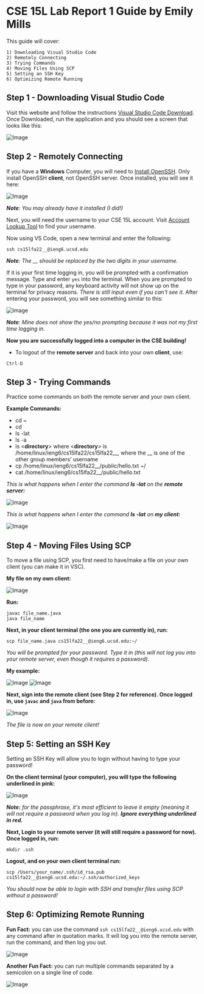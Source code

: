 # **CSE 15L Lab Report 1 Guide** by Emily Mills

This guide will cover:
```
1) Downloading Visual Studio Code
2) Remotely Connecting
3) Trying Commands
4) Moving Files Using SCP
5) Setting an SSH Key
6) Optimizing Remote Running
```

## **Step 1 - Downloading Visual Studio Code**
Visit this website and follow the instructions [Visual Studio Code Download](https://code.visualstudio.com/). Once Downloaded, run the application and you should see a screen that looks like this:


![Image](Get_Started_VSC.png)

## **Step 2 - Remotely Connecting**
If you have a **Windows** Computer, you will need to [Install OpenSSH](https://learn.microsoft.com/en-us/windows-server/administration/openssh/openssh_install_firstuse?tabs=gui). Only install OpenSSH **client**, not OpenSSH server. Once installed, you will see it here:


![Image](SSH_Client.png)



***Note**: You may already have it installed (I did!)*

 Next, you will need the username to your CSE 15L account. Visit [Account Lookup Tool](https://sdacs.ucsd.edu/~icc/index.php) to find your username. 

 Now using VS Code, open a new terminal and enter the following:
```
ssh cs15lfa22__@ieng6.ucsd.edu 
 ```
***Note**: The __ should be replaced by the two digits in your username.*

If it is your first time logging in, you will be prompted with a confirmation message. Type and enter `yes` into the terminal. When you are prompted to type in your password, any keyboard activity will not show up on the terminal for privacy reasons. *There is still input even if you can't see it*. After entering your password, you will see something similar to this: 



![Image](Login.png)

***Note**: Mine does not show the yes/no prompting because it was not my first time logging in*.

**Now you are successfully logged into a computer in the CSE building!**

- To logout of the **remote server** and back into your own **client**, use: 
```
Ctrl-D
```



## **Step 3 - Trying Commands**

Practice some commands on both the remote server and your own client. 

**Example Commands:**

- cd ~
- cd
- ls -lat
- ls -a
- ls <**directory**> where <**directory**> is /home/linux/ieng6/cs15lfa22/cs15lfa22__, where the __ is one of the other group members’ username
- cp /home/linux/ieng6/cs15lfa22__/public/hello.txt ~/
- cat /home/linux/ieng6/cs15lfa22__/public/hello.txt


*This is what happens when I enter the command **ls -lat** on the **remote server:***



![Image](Trying_Commands.png)



*This is what happens when I enter the command **ls -lat** on **my client:***


![Image](Client_Commands.png)



## **Step 4 - Moving Files Using SCP**

To move a file using SCP, you first need to have/make a file on your own client (you can make it in VSC).

**My file on my own client:**


![Image](client_file.png)

**Run:**
```
javac file_name.java
java file_name
```

**Next, in your client terminal (the one you are currently in), run:**

```
scp file_name.java cs15lfa22__@ieng6.ucsd.edu:~/
```

*You will be prompted for your password. Type it in (this will not log you into your remote server, even though it requires a password).*

**My example:**


![Image](running_javac.png)
![Image](scp_transfer.png)


**Next, sign into the remote client (see Step 2 for reference). Once logged in, use `javac` and `java` from before:**

![Image](file_ssh.png)

*The file is now on your remote client!*


## **Step 5: Setting an SSH Key**
Setting an SSH Key will allow you to login without having to type your password! 

**On the client terminal (your computer), you will type the following underlined in pink:**

![Image](SSH_Keygen.png)

***Note:** for the passphrase, it's most efficient to leave it empty (meaning it will not require a password when you log in). **Ignore everything underlined in red.***



**Next, Login to your remote server (it will still require a password for now). Once logged in, run:**

```
mkdir .ssh
```

**Logout, and on your own client terminal run:**


```
scp /Users/your_name/.ssh/id_rsa.pub cs15lfa22__@ieng6.ucsd.edu:~/.ssh/authorized_keys
```


*You should now be able to login with SSH and transfer files using SCP without a password!*


## **Step 6: Optimizing Remote Running**
**Fun Fact:** you can use the command `ssh cs15lfa22__@ieng6.ucsd.edu` with any command after in quotation marks. It will log you into the remote server, run the command, and then log you out. 

![Image](log_in_log_out.png)

**Another Fun Fact:** you can run multiple commands separated by a semicolon on a single line of code. 

![Image](semicolon_single_line.png)











